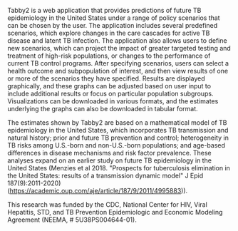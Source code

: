 Tabby2 is a web application that provides predictions of future TB
epidemiology in the United States under a range of policy scenarios that
can be chosen by the user. The application includes several predefined
scenarios, which explore changes in the care cascades for active TB
disease and latent TB infection. The application also allows users to
define new scenarios, which can project the impact of greater targeted
testing and treatment of high-risk populations, or changes to the
performance of current TB control programs. After specifying scenarios,
users can select a health outcome and subpopulation of interest, and
then view results of one or more of the scenarios they have specified.
Results are displayed graphically, and these graphs can be adjusted
based on user input to include additional results or focus on particular
population subgroups. Visualizations can be downloaded in various
formats, and the estimates underlying the graphs can also be downloaded
in tabular format.

The estimates shown by Tabby2 are based on a mathematical model of TB
epidemiology in the United States, which incorporates TB transmission
and natural history; prior and future TB prevention and control;
heterogeneity in TB risks among U.S.-born and non-U.S.-born populations;
and age-based differences in disease mechanisms and risk factor
prevalence. These analyses expand on an earlier study on future TB
epidemiology in the United States (Menzies et al 2018. "Prospects for
tuberculosis elimination in the United States: results of a transmission
dynamic model" J Epid 187(9):2011-2020)
(<https://academic.oup.com/aje/article/187/9/2011/4995883>)).

This research was funded by the CDC, National Center for HIV, Viral
Hepatitis, STD, and TB Prevention Epidemiologic and Economic Modeling
Agreement (NEEMA, \# 5U38PS004644-01).
